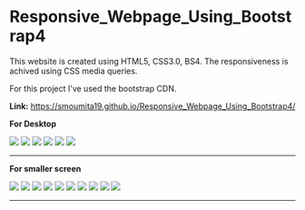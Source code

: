 # Responsive_Webpage_Using_Bootstrap4
This website is created using HTML5, CSS3.0, BS4. The responsiveness is achived using CSS media queries.

For this project I've used the bootstrap CDN.

**Link:** <https://smoumita19.github.io/Responsive_Webpage_Using_Bootstrap4/>

**For Desktop**

<img src="image/screenshots/sc1.png"/>
<img src="image/screenshots/sc2.png"/>
<img src="image/screenshots/sc3.png"/>
<img src="image/screenshots/sc4.png"/>
<img src="image/screenshots/sc5.png"/>
<img src="image/screenshots/sc6.png"/>

_________________________________________________________________________

**For smaller screen**

<img src="image/screenshots/scm1.png"/>
<img src="image/screenshots/scm2.png"/>
<img src="image/screenshots/scm3.png"/>
<img src="image/screenshots/scm4.png"/>
<img src="image/screenshots/scm5.png"/>
<img src="image/screenshots/scm6.png"/>
<img src="image/screenshots/scm7.png"/>
<img src="image/screenshots/scm8.png"/>
<img src="image/screenshots/scm9.png"/>
<img src="image/screenshots/scm10.png"/>

_________________________________________________________________________
